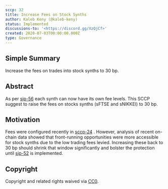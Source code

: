 ```yaml
---
sccp: 32
title: Increase Fees on Stock Synths
author: Kaleb Keny (@kaleb-keny)
status: Implemented
discussions-to: '<https://discord.gg/XzQjCf>'
created: 2020-07-03T00:00:00.000Z
type: Governance
---
```


## Simple Summary
Increase the fees on trades into stock synths to 30 bp.

## Abstract
<!--A short (~200 word) description of the variable change proposed.-->
As per [sip-56](https://github.com/Synthetixio/SIPs/blob/master/SIPS/sip-56.md) each synth can now have its own fee levels. This SCCP suggest to raise the fees on stocks synths (sFTSE and sNIKKEI) to 30 bp.

## Motivation
Fees were configured recently in [sccp-24](https://sips.synthetix.io/sccp/sccp-24) . However, analysis of recent on-chain data showed that front-running opportunities were more accessible for stock synths due to the low trading fees levied. Increasing these back to 30 bp should shrink that window significantly and bolster the protection until [sip-52](https://sips.synthetix.io/sips/sip-52) is implemented.

## Copyright
Copyright and related rights waived via [CC0](https://creativecommons.org/publicdomain/zero/1.0/).
